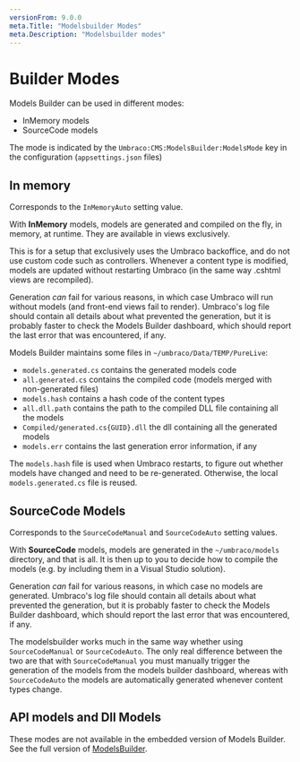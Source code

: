 ```yaml
---
versionFrom: 9.0.0
meta.Title: "Modelsbuilder Modes"
meta.Description: "Modelsbuilder modes"
---
```


# Builder Modes

Models Builder can be used in different modes:

* InMemory models
* SourceCode models

The mode is indicated by the `Umbraco:CMS:ModelsBuilder:ModelsMode` key in the configuration (`appsettings.json` files) 

## In memory

Corresponds to the `InMemoryAuto` setting value.

With **InMemory** models, models are generated and compiled on the fly, in memory, at runtime. They are available in views exclusively. 

This is for a setup that exclusively uses the Umbraco backoffice, and do not use custom code such as controllers. Whenever a content type is modified, models are updated without restarting Umbraco (in the same way .cshtml views are recompiled).

Generation *can* fail for various reasons, in which case Umbraco will run without models (and front-end views fail to render). Umbraco's log file should contain all details about what prevented the generation, but it is probably faster to check the Models Builder dashboard, which should report the last error that was encountered, if any.

Models Builder maintains some files in `~/umbraco/Data/TEMP/PureLive`:

* `models.generated.cs` contains the generated models code
* `all.generated.cs` contains the compiled code (models merged with non-generated files)
* `models.hash` contains a hash code of the content types
* `all.dll.path` contains the path to the compiled DLL file containing all the models
* `Compiled/generated.cs{GUID}.dll` the dll containing all the generated models
* `models.err` contains the last generation error information, if any

The `models.hash` file is used when Umbraco restarts, to figure out whether models have changed and need to be re-generated. Otherwise, the local `models.generated.cs` file is reused.

## SourceCode Models

Corresponds to the `SourceCodeManual` and `SourceCodeAuto` setting values.

With **SourceCode** models, models are generated in the `~/umbraco/models` directory, and that is all. It is then up to you to decide how to compile the models (e.g. by including them in a Visual Studio solution).

Generation *can* fail for various reasons, in which case no models are generated. Umbraco's log file should contain all details about what prevented the generation, but it is probably faster to check the Models Builder dashboard, which should report the last error that was encountered, if any.

The modelsbuilder works much in the same way whether using `SourceCodeManual` or `SourceCodeAuto`. The only real difference between the two are that with `SourceCodeManual` you must manually trigger the generation of the models from the models builder dashboard, whereas with `SourceCodeAuto` the models are automatically generated whenever content types change.


## API models and Dll Models

These modes are not available in the embedded version of Models Builder. See the full version of [ModelsBuilder](https://github.com/zpqrtbnk/Zbu.ModelsBuilder).
